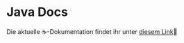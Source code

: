 # Java Docs

Die aktuelle ☕-Dokumentation findet ihr unter
[diesem Link](https://jappuccini.github.io/java-docs/production)🚀
